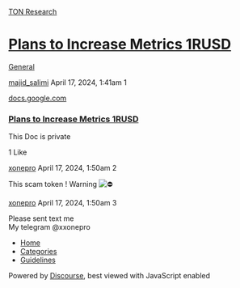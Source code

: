 [TON Research](/)

# [Plans to Increase Metrics 1RUSD](/t/plans-to-increase-metrics-1rusd/11526)

[General](/c/general/4) 

    

[majid\_salimi](https://tonresear.ch/u/majid_salimi)  April 17, 2024, 1:41am  1

[docs.google.com](https://docs.google.com/document/d/1XOuGOsr-cE3gXzlyOROLU7v2y1RDwxq4vFjYGOKGONI/edit?usp=sharing)

[](https://docs.google.com/document/d/1XOuGOsr-cE3gXzlyOROLU7v2y1RDwxq4vFjYGOKGONI/edit?usp=sharing)

### [Plans to Increase Metrics 1RUSD](https://docs.google.com/document/d/1XOuGOsr-cE3gXzlyOROLU7v2y1RDwxq4vFjYGOKGONI/edit?usp=sharing)

This Doc is private

  1 Like

[xonepro](https://tonresear.ch/u/xonepro) April 17, 2024, 1:50am  2

This scam token ! Warning ![:no_entry:](https://tonresear.ch/images/emoji/twitter/no_entry.png?v=12 ":no_entry:")

 

[xonepro](https://tonresear.ch/u/xonepro) April 17, 2024, 1:50am  3

Please sent text me  
My telegram @xxonepro

 

*   [Home](/)
*   [Categories](/categories)
*   [Guidelines](/guidelines)

Powered by [Discourse](https://www.discourse.org), best viewed with JavaScript enabled